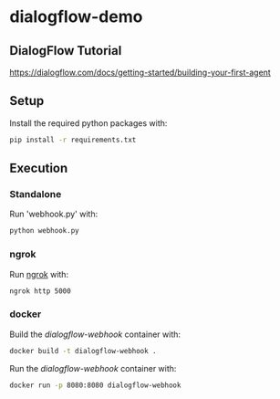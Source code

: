 # dialogflow-demo

## DialogFlow Tutorial
https://dialogflow.com/docs/getting-started/building-your-first-agent


## Setup

Install the required python packages with:
```bash
pip install -r requirements.txt
```

## Execution

### Standalone

Run 'webhook.py' with:
```bash
python webhook.py
```

### ngrok

Run [ngrok](https://ngrok.com) with:
```bash
ngrok http 5000
```

### docker
Build the *dialogflow-webhook* container with:

```bash
docker build -t dialogflow-webhook .
```

Run the *dialogflow-webhook* container with:

```bash
docker run -p 8080:8080 dialogflow-webhook
```

